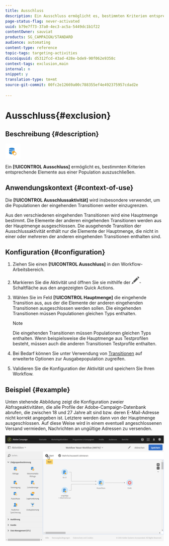 ```yaml
---
title: Ausschluss
description: Ein Ausschluss ermöglicht es, bestimmten Kriterien entsprechende Elemente aus einer Population auszuschließen.
page-status-flag: never-activated
uuid: b79e7f73-37a0-4ec3-ac5a-5449dc1b1f22
contentOwner: sauviat
products: SG_CAMPAIGN/STANDARD
audience: automating
content-type: reference
topic-tags: targeting-activities
discoiquuid: d5312fcd-43ad-428e-bde9-90f062e9358c
context-tags: exclusion,main
internal: n
snippet: y
translation-type: tm+mt
source-git-commit: 00fc2e12669a00c788355ef4e492375957cdad2e

---
```



# Ausschluss{#exclusion}

## Beschreibung {#description}

![](assets/exclusion.png)

Ein **[!UICONTROL Ausschluss]** ermöglicht es, bestimmten Kriterien entsprechende Elemente aus einer Population auszuschließen.

## Anwendungskontext {#context-of-use}

Die **[!UICONTROL Ausschlussaktivität]** wird insbesondere verwendet, um die Populationen der eingehenden Transitionen weiter einzugrenzen.

Aus den verschiedenen eingehenden Transitionen wird eine Hauptmenge bestimmt. Die Elemente der anderen eingehenden Transitionen werden aus der Hauptmenge ausgeschlossen. Die ausgehende Transition der Ausschlussaktivität enthält nur die Elemente der Hauptmenge, die nicht in einer oder mehreren der anderen eingehenden Transitionen enthalten sind.

## Konfiguration   {#configuration}

1. Ziehen Sie einen **[!UICONTROL Ausschluss]** in den Workflow-Arbeitsbereich.
1. Markieren Sie die Aktivität und öffnen Sie sie mithilfe der ![](assets/edit_darkgrey-24px.png)-Schaltfläche aus den angezeigten Quick Actions.
1. Wählen Sie im Feld **[!UICONTROL Hauptmenge]** die eingehende Transition aus, aus der die Elemente der anderen eingehenden Transitionen ausgeschlossen werden sollen. Die eingehenden Transitionen müssen Populationen gleichen Typs enthalten.

   >[!NOTE]
   >
   >Die eingehenden Transitionen müssen Populationen gleichen Typs enthalten. Wenn beispielsweise die Hauptmenge aus Testprofilen besteht, müssen auch die anderen Transitionen Testprofile enthalten.

1. Bei Bedarf können Sie unter Verwendung von [Transitionen](../../automating/using/executing-a-workflow.md#managing-an-activity-s-outbound-transitions) auf erweiterte Optionen zur Ausgabepopulation zugreifen.
1. Validieren Sie die Konfiguration der Aktivität und speichern Sie Ihren Workflow.

## Beispiel {#example}

Unten stehende Abbildung zeigt die Konfiguration zweier Abfrageaktivitäten, die alle Profile der Adobe-Campaign-Datenbank abrufen, die zwischen 18 und 27 Jahre alt sind bzw. deren E-Mail-Adresse nicht korrekt angegeben ist. Letztere werden dann von der Hauptmenge ausgeschlossen. Auf diese Weise wird in einem eventuell angeschlossenen Versand vermieden, Nachrichten an ungültige Adressen zu versenden.

![](assets/wkf_exclusion_example.png)


